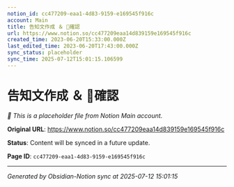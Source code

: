 ```yaml
---
notion_id: cc477209-eaa1-4d83-9159-e169545f916c
account: Main
title: 告知文作成 ＆ 🍄確認
url: https://www.notion.so/cc477209eaa14d839159e169545f916c
created_time: 2023-06-20T15:33:00.000Z
last_edited_time: 2023-06-20T17:43:00.000Z
sync_status: placeholder
sync_time: 2025-07-12T15:01:15.106599
---
```


# 告知文作成 ＆ 🍄確認

*🔄 This is a placeholder file from Notion Main account.*

**Original URL**: https://www.notion.so/cc477209eaa14d839159e169545f916c

**Status**: Content will be synced in a future update.

**Page ID**: `cc477209-eaa1-4d83-9159-e169545f916c`

---

*Generated by Obsidian-Notion sync at 2025-07-12 15:01:15*
